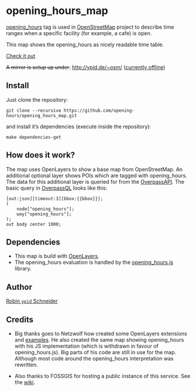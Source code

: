 # opening_hours_map

[opening_hours](https://wiki.openstreetmap.org/wiki/Key:opening_hours) tag is used in [OpenStreetMap](https://openstreetmap.org) project to describe time ranges when a specific facility (for example, a cafe) is open.

This map shows the opening_hours as nicely readable time table.

[Check it out][online]

~~A mirror is setup up under~~: http://ypid.de/~osm/ ([currently offline](https://github.com/opening-hours/opening_hours_map/issues/43))

## Install

Just clone the repository:

```Shell
git clone --recursive https://github.com/opening-hours/opening_hours_map.git
```

and install it’s dependencies (execute inside the repository):

```Shell
make dependencies-get
```

## How does it work?

The map uses OpenLayers to show a base map from OpenStreetMap. An additional optional layer shows POIs which are tagged with opening_hours. The data for this additional layer is queried for from the [OverpassAPI][]. The basic query in [OverpassQL][] looks like this:

    [out:json][timeout:3][bbox:{{bbox}}];
    (
        node["opening_hours"];
        way["opening_hours"];
    );
    out body center 1000;

## Dependencies

* This map is build with [OpenLayers][ol-lib].
* The opening_hours evaluation is handled by the [opening_hours.js][oh-lib] library.

## Author
[Robin `ypid` Schneider](https://wiki.openstreetmap.org/wiki/User:Ypid)

<!-- Credits {{{ -->
## Credits ##
* Big thanks goes to Netzwolf how created some OpenLayers extensions and [examples][]. He also created the same map showing opening\_hours with his JS implementation (which is withdrawn in favour of opening\_hours.js). Big parts of his code are still in use for the map. Although most code around the opening\_hours interpretation was rewritten.

* Also thanks to FOSSGIS for hosting a public instance of this service. See the [wiki][fossgis-project].

<!-- }}} -->

[ol-lib]: http://openlayers.org/
[oh-lib]: https://github.com/opening-hours/opening_hours.js
[examples]: http://www.netzwolf.info/kartografie/openlayers/
[OverpassAPI]: https://overpass-api.de/
[OverpassQL]: https://wiki.openstreetmap.org/wiki/OverpassQL
[online]: http://openingh.openstreetmap.de
[fossgis-project]: https://wiki.openstreetmap.org/wiki/FOSSGIS/Server/Projects/opening_hours.js
